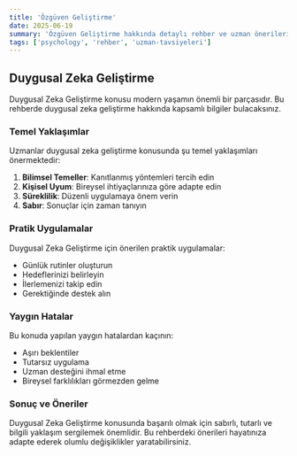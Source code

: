 ```yaml
---
title: 'Özgüven Geliştirme'
date: 2025-06-19
summary: 'Özgüven Geliştirme hakkında detaylı rehber ve uzman önerileri.'
tags: ['psychology', 'rehber', 'uzman-tavsiyeleri']
---
```


## Duygusal Zeka Geliştirme

Duygusal Zeka Geliştirme konusu modern yaşamın önemli bir parçasıdır. Bu rehberde duygusal zeka geliştirme hakkında kapsamlı bilgiler bulacaksınız.

### Temel Yaklaşımlar

Uzmanlar duygusal zeka geliştirme konusunda şu temel yaklaşımları önermektedir:

1. **Bilimsel Temeller**: Kanıtlanmış yöntemleri tercih edin
2. **Kişisel Uyum**: Bireysel ihtiyaçlarınıza göre adapte edin
3. **Süreklilik**: Düzenli uygulamaya önem verin
4. **Sabır**: Sonuçlar için zaman tanıyın

### Pratik Uygulamalar

Duygusal Zeka Geliştirme için önerilen praktik uygulamalar:

- Günlük rutinler oluşturun
- Hedeflerinizi belirleyin
- İlerlemenizi takip edin
- Gerektiğinde destek alın

### Yaygın Hatalar

Bu konuda yapılan yaygın hatalardan kaçının:

- Aşırı beklentiler
- Tutarsız uygulama
- Uzman desteğini ihmal etme
- Bireysel farklılıkları görmezden gelme

### Sonuç ve Öneriler

Duygusal Zeka Geliştirme konusunda başarılı olmak için sabırlı, tutarlı ve bilgili yaklaşım sergilemek önemlidir. Bu rehberdeki önerileri hayatınıza adapte ederek olumlu değişiklikler yaratabilirsiniz.